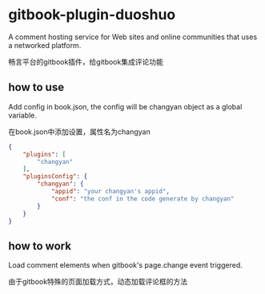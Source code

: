 gitbook-plugin-duoshuo
======================

A comment hosting service for Web sites and online communities that uses a networked platform. 

畅言平台的gitbook插件，给gitbook集成评论功能

how to use
----------

Add config in book.json, the config will be changyan object as a global variable.

在book.json中添加设置，属性名为changyan

```json
{
    "plugins": [
        "changyan"
    ],
    "pluginsConfig": {
        "changyan": {
            "appid": "your changyan's appid",
            "conf": "the conf in the code generate by changyan"
        }
    }
}
```

how to work
-----------

Load comment elements when gitbook's page.change event triggered.

由于gitbook特殊的页面加载方式，动态加载评论框的方法

